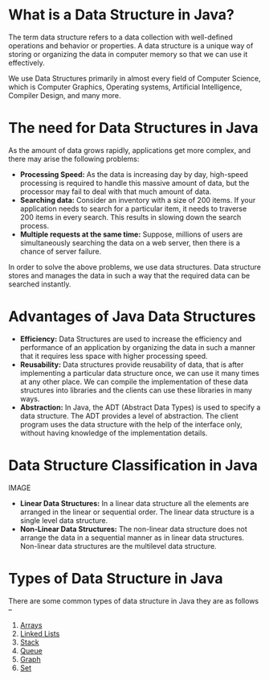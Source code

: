 # What is a Data Structure in Java?

The term data structure refers to a data collection with well-defined operations and behavior or properties. A data structure is a unique way of storing or organizing the data in computer memory so that we can use it effectively.

We use Data Structures primarily in almost every field of Computer Science, which is Computer Graphics, Operating systems, Artificial Intelligence, Compiler Design, and many more.

# The need for Data Structures in Java

As the amount of data grows rapidly, applications get more complex, and there may arise the following problems:

- **Processing Speed:** As the data is increasing day by day, high-speed processing is required to handle this massive amount of data, but the processor may fail to deal with that much amount of data.
- **Searching data:** Consider an inventory with a size of 200 items. If your application needs to search for a particular item, it needs to traverse 200 items in every search. This results in slowing down the search process.
- **Multiple requests at the same time:** Suppose, millions of users are simultaneously searching the data on a web server, then there is a chance of server failure.

In order to solve the above problems, we use data structures. Data structure stores and manages the data in such a way that the required data can be searched instantly.

# Advantages of Java Data Structures

- **Efficiency:** Data Structures are used to increase the efficiency and performance of an application by organizing the data in such a manner that it requires less space with higher processing speed.
- **Reusability:** Data structures provide reusability of data, that is after implementing a particular data structure once, we can use it many times at any other place. We can compile the implementation of these data structures into libraries and the clients can use these libraries in many ways.
- **Abstraction:** In Java, the ADT (Abstract Data Types) is used to specify a data structure. The ADT provides a level of abstraction. The client program uses the data structure with the help of the interface only, without having knowledge of the implementation details.

# Data Structure Classification in Java

IMAGE

- **Linear Data Structures:** In a linear data structure all the elements are arranged in the linear or sequential order. The linear data structure is a single level data structure.
- **Non-Linear Data Structures:** The non-linear data structure does not arrange the data in a sequential manner as in linear data structures. Non-linear data structures are the multilevel data structure.

# Types of Data Structure in Java

There are some common types of data structure in Java they are as follows –

1. [Arrays](https://github.com/alejoalvarez/Java/blob/main/Java%20Core/Arrays.md)
2. [Linked Lists](https://github.com/alejoalvarez/Java/blob/main/Java%20Core/LinkedList.md)
3. [Stack](https://github.com/alejoalvarez/Java/blob/main/Java%20Core/Stack.md)
4. [Queue](https://github.com/alejoalvarez/Java/blob/main/Java%20Core/Queue.md)
5. [Graph](https://github.com/alejoalvarez/Java/blob/main/Java%20Core/Graph.md)
6. [Set](https://github.com/alejoalvarez/Java/blob/main/Java%20Core/Set.md)

